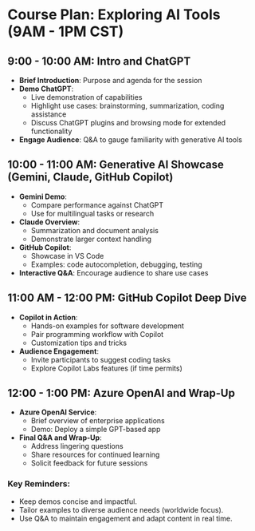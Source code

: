 # Course Plan: Exploring AI Tools (9AM - 1PM CST)

## 9:00 - 10:00 AM: Intro and ChatGPT
- **Brief Introduction**: Purpose and agenda for the session
- **Demo ChatGPT**:
  - Live demonstration of capabilities
  - Highlight use cases: brainstorming, summarization, coding assistance
  - Discuss ChatGPT plugins and browsing mode for extended functionality
- **Engage Audience**: Q&A to gauge familiarity with generative AI tools

## 10:00 - 11:00 AM: Generative AI Showcase (Gemini, Claude, GitHub Copilot)
- **Gemini Demo**:
  - Compare performance against ChatGPT
  - Use for multilingual tasks or research
- **Claude Overview**:
  - Summarization and document analysis
  - Demonstrate larger context handling
- **GitHub Copilot**:
  - Showcase in VS Code
  - Examples: code autocompletion, debugging, testing
- **Interactive Q&A**: Encourage audience to share use cases

## 11:00 AM - 12:00 PM: GitHub Copilot Deep Dive
- **Copilot in Action**:
  - Hands-on examples for software development
  - Pair programming workflow with Copilot
  - Customization tips and tricks
- **Audience Engagement**:
  - Invite participants to suggest coding tasks
  - Explore Copilot Labs features (if time permits)

## 12:00 - 1:00 PM: Azure OpenAI and Wrap-Up
- **Azure OpenAI Service**:
  - Brief overview of enterprise applications
  - Demo: Deploy a simple GPT-based app
- **Final Q&A and Wrap-Up**:
  - Address lingering questions
  - Share resources for continued learning
  - Solicit feedback for future sessions

### Key Reminders:
- Keep demos concise and impactful.
- Tailor examples to diverse audience needs (worldwide focus).
- Use Q&A to maintain engagement and adapt content in real time.
